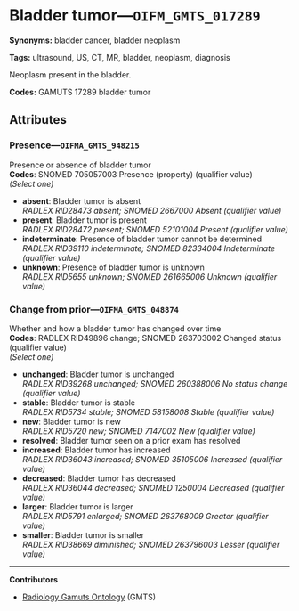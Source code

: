 # Bladder tumor—`OIFM_GMTS_017289`

**Synonyms:** bladder cancer, bladder neoplasm

**Tags:** ultrasound, US, CT, MR, bladder, neoplasm, diagnosis

Neoplasm present in the bladder.

**Codes:** GAMUTS 17289 bladder tumor

## Attributes

### Presence—`OIFMA_GMTS_948215`

Presence or absence of bladder tumor  
**Codes**: SNOMED 705057003 Presence (property) (qualifier value)  
*(Select one)*

- **absent**: Bladder tumor is absent  
_RADLEX RID28473 absent; SNOMED 2667000 Absent (qualifier value)_
- **present**: Bladder tumor is present  
_RADLEX RID28472 present; SNOMED 52101004 Present (qualifier value)_
- **indeterminate**: Presence of bladder tumor cannot be determined  
_RADLEX RID39110 indeterminate; SNOMED 82334004 Indeterminate (qualifier value)_
- **unknown**: Presence of bladder tumor is unknown  
_RADLEX RID5655 unknown; SNOMED 261665006 Unknown (qualifier value)_

### Change from prior—`OIFMA_GMTS_048874`

Whether and how a bladder tumor has changed over time  
**Codes**: RADLEX RID49896 change; SNOMED 263703002 Changed status (qualifier value)  
*(Select one)*

- **unchanged**: Bladder tumor is unchanged  
_RADLEX RID39268 unchanged; SNOMED 260388006 No status change (qualifier value)_
- **stable**: Bladder tumor is stable  
_RADLEX RID5734 stable; SNOMED 58158008 Stable (qualifier value)_
- **new**: Bladder tumor is new  
_RADLEX RID5720 new; SNOMED 7147002 New (qualifier value)_
- **resolved**: Bladder tumor seen on a prior exam has resolved  
- **increased**: Bladder tumor has increased  
_RADLEX RID36043 increased; SNOMED 35105006 Increased (qualifier value)_
- **decreased**: Bladder tumor has decreased  
_RADLEX RID36044 decreased; SNOMED 1250004 Decreased (qualifier value)_
- **larger**: Bladder tumor is larger  
_RADLEX RID5791 enlarged; SNOMED 263768009 Greater (qualifier value)_
- **smaller**: Bladder tumor is smaller  
_RADLEX RID38669 diminished; SNOMED 263796003 Lesser (qualifier value)_

---

**Contributors**

- [Radiology Gamuts Ontology](https://gamuts.net/) (GMTS)